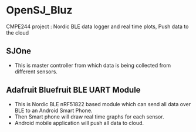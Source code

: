 # OpenSJ_Bluz
CMPE244 project : Nordic BLE data logger and real time plots, Push data to the cloud


## SJOne
* This is master controller from which data is being collected from different sensors.

## Adafruit Bluefruit BLE UART Module
* This is Nordic BLE nRF51822 based module which can send all data over BLE to an Android Smart Phone.
* Then Smart phone will draw real time graphs for each sensor.
* Android mobile application will push all data to cloud.
